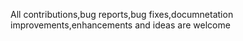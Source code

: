 All contributions,bug reports,bug fixes,documnetation improvements,enhancements and ideas are welcome
